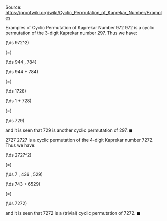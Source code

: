 # 

Source: https://proofwiki.org/wiki/Cyclic_Permutation_of_Kaprekar_Number/Examples

Examples of Cyclic Permutation of Kaprekar Number
972
$972$ is a cyclic permutation of the $3$-digit Kaprekar number $297$.
Thus we have:














\(\ds 972^2\)

\(=\)







\(\ds 944 \, 784\)




















\(\ds 944 + 784\)

\(=\)







\(\ds 1728\)




















\(\ds 1 + 728\)

\(=\)







\(\ds 729\)









and it is seen that $729$ is another cyclic permutation of $297$.
$\blacksquare$


2727
$2727$ is a cyclic permutation of the $4$-digit Kaprekar number $7272$.
Thus we have:














\(\ds 2727^2\)

\(=\)







\(\ds 7 \, 436 \, 529\)




















\(\ds 743 + 6529\)

\(=\)







\(\ds 7272\)









and it is seen that $7272$ is a (trivial) cyclic permutation of $7272$.
$\blacksquare$





